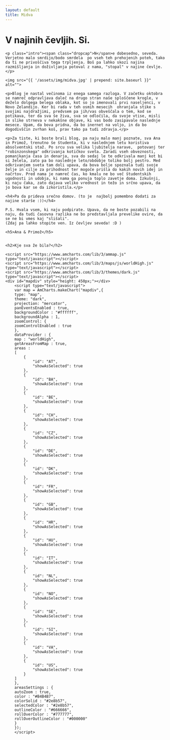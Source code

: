 ```yaml
---
layout: default
title: Midva
---
```


<div class="post">
	<h1 class="pageTitle">V najinih čevljih. Si.</h1>

    <p class="intro"><span class="dropcap">N</span>e dobesedno, seveda. Verjetno malo smrdijo/bodo smrdela  po vseh teh prehojenih poteh, tako da ti ne privoščiva tega trpljenja. Boš pa lahko skozi najina razmišljanja in doživljanja potoval z nama, "stopal" v najine čevlje.</p>

    <img src="{{ '/assets/img/midva.jpg' | prepend: site.baseurl }}" alt=""> 
	
    <p>Blog je nastal večinoma iz enega samega razloga. V začetku oktobra se namreč odpravljava daleč na drugo stran naše sploščene krogle, v deželo dolgega belega oblaka, kot so jo imenovali prvi naseljenci, v Novo Zelandijo. Ker bi rada v teh osmih mesecih  ohranjala stike s svojimi najdražjimi, predvsem pa jih/vas obveščala o tem, kod se potikava, ter da sva še živa, sva se odločila, da svoje vtise, misli in slike strneva v nekakšne objave, ki vas bodo zasipavale naslednje mesece. Upam, da bova pridna, da bo inernet na voljo, in da bo dogodivščin zvrhan koš, prav tako pa tudi zdravja.</p>

    <p>Za tiste, ki boste brali blog, pa naju malo manj poznate, sva Ana in Primož, trenutno še študenta, ki v naslednjem letu koristiva absolventski staž. Po srcu sva velika ljubitelja narave,  potovanj ter "robinzonskega" odkrivanja kotičkov sveta. Zaradi vseh obveznosti, pomanjkanja časa in denarja, sva do sedaj le te odkrivala manj kot bi si želela, zato pa bo naslednje leto/obdobje toliko bolj pestro. Med odkrivanjem sveta tam doli upava, da bova bolje spoznala tudi svoje želje in cilje za prihodnost ter mogoče prišla do kakih novih idej in načrtov. Pred nama je namreč čas, ko kmalu ne bo več študentskih ugodnosti in udobja, ki nama ga ponuja toplo zavetje doma. Izkušnji, ki naju čaka, zato dajava veliko vrednost in težo in srčno upava, da jo bova kar se da izkoristila.</p>

    <h4>Pa da prideva srečno domov. (to je  najbolj pomembno dodati za najine starše :))</h4>

    P.S. Hvala vsem, ki naju podpirate. Upava, da ne boste pozabili na naju, da tudi časovna razlika ne bo predstavljala prevelike ovire, da se ne bi vmes kaj "slišali".
    (Zdaj pa lahko stopite ven. Iz čevljev seveda! :D )

    <h5>Ana & Primož</h5>


    <h2>Kje sva že bila?</h2>

    <script src="https://www.amcharts.com/lib/3/ammap.js" type="text/javascript"></script>
    <script src="https://www.amcharts.com/lib/3/maps/js/worldHigh.js" type="text/javascript"></script>
    <script src="https://www.amcharts.com/lib/3/themes/dark.js" type="text/javascript"></script>
    <div id="mapdiv" style="height: 450px;"></div>
        <script type="text/javascript">
        var map = AmCharts.makeChart("mapdiv",{
        type: "map",
        theme: "dark",
        projection: "mercator",
        panEventsEnabled : true,
        backgroundColor : "#ffffff",
        backgroundAlpha : 1,
        zoomControl: {
        zoomControlEnabled : true
        },
        dataProvider : {
        map : "worldHigh",
        getAreasFromMap : true,
        areas :
        [
            {
                "id": "AT",
                "showAsSelected": true
            },
            {
                "id": "BA",
                "showAsSelected": true
            },
            {
                "id": "BE",
                "showAsSelected": true
            },
            {
                "id": "CH",
                "showAsSelected": true
            },
            {
                "id": "CZ",
                "showAsSelected": true
            },
            {
                "id": "DE",
                "showAsSelected": true
            },
            {
                "id": "DK",
                "showAsSelected": true
            },
            {
                "id": "FR",
                "showAsSelected": true
            },
            {
                "id": "GB",
                "showAsSelected": true
            },
            {
                "id": "HR",
                "showAsSelected": true
            },
            {
                "id": "HU",
                "showAsSelected": true
            },
            {
                "id": "IT",
                "showAsSelected": true
            },
            {
                "id": "NL",
                "showAsSelected": true
            },
            {
                "id": "NO",
                "showAsSelected": true
            },
            {
                "id": "SE",
                "showAsSelected": true
            },
            {
                "id": "SI",
                "showAsSelected": true
            },
            {
                "id": "VA",
                "showAsSelected": true
            },
            {
                "id": "US",
                "showAsSelected": true
            }
        ]
        },
        areasSettings : {
        autoZoom : true,
        color : "#B4B4B7",
        colorSolid : "#2e8b57",
        selectedColor : "#2e8b57",
        outlineColor : "#666666",
        rollOverColor : "#777777",
        rollOverOutlineColor : "#000000"
        }
        });
        </script>
</div>
